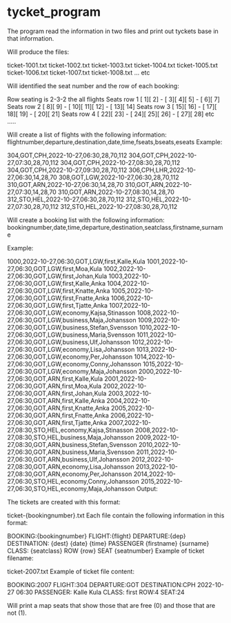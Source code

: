 # tycket_program
The program read the information in two files and print out tyckets base in that information.

Will produce the files:

ticket-1001.txt ticket-1002.txt ticket-1003.txt ticket-1004.txt
ticket-1005.txt ticket-1006.txt ticket-1007.txt ticket-1008.txt
... etc

Will identified the seat number and the row of each booking:

Row seating is 2-3-2 the all flights
Seats row 1 [  1][  2] -  [  3][  4][  5] - [  6][  7]
Seats row 2 [  8][  9] -  [ 10][ 11][ 12] - [ 13][ 14]
Seats row 3 [ 15][ 16] -  [ 17][ 18][ 19] - [ 20][ 21]
Seats row 4 [ 22][ 23] -  [ 24][ 25][ 26] - [ 27][ 28]
etc .....


Will create a list of flights with the following information: flightnumber,departure,destination,date,time,fseats,bseats,eseats
Example:

304,GOT,CPH,2022-10-27,06:30,28,70,112
304,GOT,CPH,2022-10-27,07:30,28,70,112
304,GOT,CPH,2022-10-27,08:30,28,70,112
304,GOT,CPH,2022-10-27,09:30,28,70,112
306,CPH,LHR,2022-10-27,06:30,14,28,70
308,GOT,LGW,2022-10-27,06:30,28,70,112
310,GOT,ARN,2022-10-27,06:30,14,28,70
310,GOT,ARN,2022-10-27,07:30,14,28,70
310,GOT,ARN,2022-10-27,08:30,14,28,70
312,STO,HEL,2022-10-27,06:30,28,70,112
312,STO,HEL,2022-10-27,07:30,28,70,112
312,STO,HEL,2022-10-27,08:30,28,70,112

Will create a booking list with the following information: bookingnumber,date,time,departure,destination,seatclass,firstname,surname

Example:

1000,2022-10-27,06:30,GOT,LGW,first,Kalle,Kula
1001,2022-10-27,06:30,GOT,LGW,first,Moa,Kula
1002,2022-10-27,06:30,GOT,LGW,first,Johan,Kula
1003,2022-10-27,06:30,GOT,LGW,first,Kalle,Anka
1004,2022-10-27,06:30,GOT,LGW,first,Knatte,Anka
1005,2022-10-27,06:30,GOT,LGW,first,Fnatte,Anka
1006,2022-10-27,06:30,GOT,LGW,first,Tjatte,Anka
1007,2022-10-27,06:30,GOT,LGW,economy,Kajsa,Stinasson
1008,2022-10-27,06:30,GOT,LGW,business,Maja,Johansson
1009,2022-10-27,06:30,GOT,LGW,business,Stefan,Svensson
1010,2022-10-27,06:30,GOT,LGW,business,Maria,Svensson
1011,2022-10-27,06:30,GOT,LGW,business,Ulf,Johansson
1012,2022-10-27,06:30,GOT,LGW,economy,Lisa,Johansson
1013,2022-10-27,06:30,GOT,LGW,economy,Per,Johansson
1014,2022-10-27,06:30,GOT,LGW,economy,Conny,Johansson
1015,2022-10-27,06:30,GOT,LGW,economy,Maja,Johansson
2000,2022-10-27,06:30,GOT,ARN,first,Kalle,Kula
2001,2022-10-27,06:30,GOT,ARN,first,Moa,Kula
2002,2022-10-27,06:30,GOT,ARN,first,Johan,Kula
2003,2022-10-27,06:30,GOT,ARN,first,Kalle,Anka
2004,2022-10-27,06:30,GOT,ARN,first,Knatte,Anka
2005,2022-10-27,06:30,GOT,ARN,first,Fnatte,Anka
2006,2022-10-27,06:30,GOT,ARN,first,Tjatte,Anka
2007,2022-10-27,08:30,STO,HEL,economy,Kajsa,Stinasson
2008,2022-10-27,08:30,STO,HEL,business,Maja,Johansson
2009,2022-10-27,08:30,GOT,ARN,business,Stefan,Svensson
2010,2022-10-27,06:30,GOT,ARN,business,Maria,Svensson
2011,2022-10-27,06:30,GOT,ARN,business,Ulf,Johansson
2012,2022-10-27,08:30,GOT,ARN,economy,Lisa,Johansson
2013,2022-10-27,08:30,GOT,ARN,economy,Per,Johansson
2014,2022-10-27,06:30,STO,HEL,economy,Conny,Johansson
2015,2022-10-27,06:30,STO,HEL,economy,Maja,Johansson
Output:

The tickets are created with this format:

ticket-{bookingnumber}.txt
Each file contain the following information in this format:

BOOKING:{bookingnumber} 
FLIGHT:{flight} DEPARTURE:{dep} DESTINATION: {dest} {date} {time}
PASSENGER {firstname} {surname}
CLASS: {seatclass}
ROW {row} SEAT {seatnumber}
Example of ticket filename:

ticket-2007.txt
Example of ticket file content:

BOOKING:2007
FLIGHT:304 DEPARTURE:GOT DESTINATION:CPH 2022-10-27 06:30
PASSENGER: Kalle Kula
CLASS: first
ROW:4 SEAT:24

Will print a map seats that show those that are free (0) and those that are not (1). 
